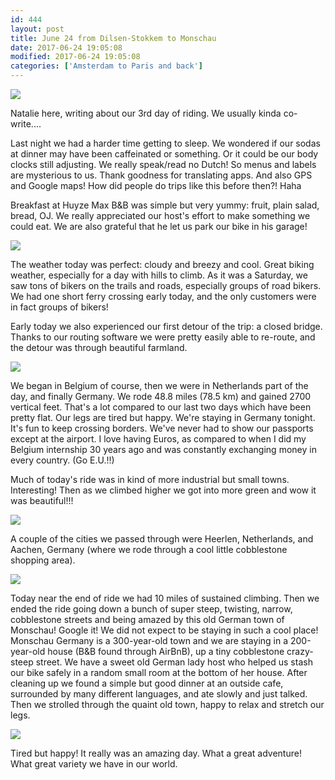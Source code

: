 ```yaml
---
id: 444
layout: post
title: June 24 from Dilsen-Stokkem to Monschau
date: 2017-06-24 19:05:08
modified: 2017-06-24 19:05:08
categories: ['Amsterdam to Paris and back']
---
```


![](https://whitingpt.files.wordpress.com/2017/06/img_20170624_155842466_hdr.jpg)

Natalie here, writing about our 3rd day of riding. We usually kinda co-write....

Last night we had a harder time getting to sleep. We wondered if our sodas at dinner may have been caffeinated or something. Or it could be our body clocks still adjusting. We really speak/read no Dutch! So menus and labels are mysterious to us. Thank goodness for translating apps. And also GPS and Google maps! How did people do trips like this before then?! Haha

Breakfast at Huyze Max B&B was simple but very yummy: fruit, plain salad, bread, OJ. We really appreciated our host's effort to make something we could eat. We are also grateful that he let us park our bike in his garage!

![](https://whitingpt.files.wordpress.com/2017/06/img_20170624_091731108.jpg)

The weather today was perfect: cloudy and breezy and cool. Great biking weather, especially for a day with hills to climb.
As it was a Saturday, we saw tons of bikers on the trails and roads, especially groups of road bikers. We had one short ferry crossing early today, and the only customers were in fact groups of bikers! 

Early today we also experienced our first detour of the trip: a closed bridge. Thanks to our routing software we were pretty easily able to re-route, and the detour was through beautiful farmland.

![](https://whitingpt.files.wordpress.com/2017/06/img_20170624_095434367.jpg)

We began in Belgium of course, then we were in Netherlands part of the day, and finally Germany. We rode 48.8 miles (78.5 km) and gained 2700 vertical feet. That's a lot compared to our last two days which have been pretty flat. Our legs are tired but happy. We're staying in Germany tonight. It's fun to keep crossing borders. We've never had to show our passports except at the airport. I love having Euros, as compared to when I did my Belgium internship 30 years ago and was constantly exchanging money in every country. (Go E.U.!!)

Much of today's ride was in kind of more industrial but small towns. Interesting! Then as we climbed higher we got into more green and wow it was beautiful!!!

![](https://whitingpt.files.wordpress.com/2017/06/img_20170624_154200697_hdr.jpg)

A couple of the cities we passed through were Heerlen, Netherlands, and Aachen, Germany (where we rode through a cool little cobblestone shopping area).

![](https://whitingpt.files.wordpress.com/2017/06/img_20170624_201426_343.jpg)

Today near the end of ride we had 10 miles of sustained climbing. Then we ended the ride going down a bunch of super steep, twisting, narrow, cobblestone streets and being amazed by this old German town of Monschau! Google it! We did not expect to be staying in such a cool place! Monschau Germany is a 300-year-old town and we are staying in a 200-year-old house (B&B found through AirBnB), up a tiny cobblestone crazy-steep street. We have a sweet old German lady host who helped us stash our bike safely in a random small room at the bottom of her house. After cleaning up we found a simple but good dinner at an outside cafe, surrounded by many different languages, and ate slowly and just talked. Then we strolled through the quaint old town, happy to relax and stretch our legs. 

![](https://whitingpt.files.wordpress.com/2017/06/img_20170624_160159578_hdr.jpg)

Tired but happy! It really was an amazing day. What a great adventure! What great variety we have in our world. 
